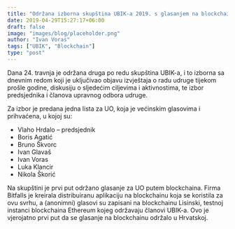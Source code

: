 ```yaml
---
title: "Održana izborna skupština UBIK-a 2019. s glasanjem na blockchainu"
date: 2019-04-29T15:27:17+06:00
draft: false
image: "images/blog/placeholder.png"
author: "Ivan Voras"
tags: ["UBIK", "Blockchain"]
type: "post"
---
```


Dana 24. travnja je održana druga po redu skupština UBIK-a, i to izborna sa dnevnim redom koji je uključivao objavu izvještaja o radu udruge tijekom prošle godine, diskusiju o sljedećim ciljevima i aktivnostima, te izbor predsjednika i članova upravnog odbora udruge.

Za izbor je predana jedna lista za UO, koja je većinskim glasovima i prihvaćena, u kojoj su:

- Vlaho Hrdalo – predsjednik
- Boris Agatić
- Bruno Škvorc
- Ivan Glavaš
- Ivan Voras
- Luka Klancir
- Nikola Škorić

Na skupštini je prvi put održano glasanje za UO putem blockchaina. Firma Bitfalls je kreirala distribuiranu aplikaciju na blockchainu koja se koristila za ovu svrhu, a (anonimni) glasovi su zapisani na blockchainu Lisinski, testnoj instanci blockchaina Ethereum kojeg održavaju članovi UBIK-a. Ovo je vjerojatno prvi put da se glasanje na blockchainu održalo u Hrvatskoj.

